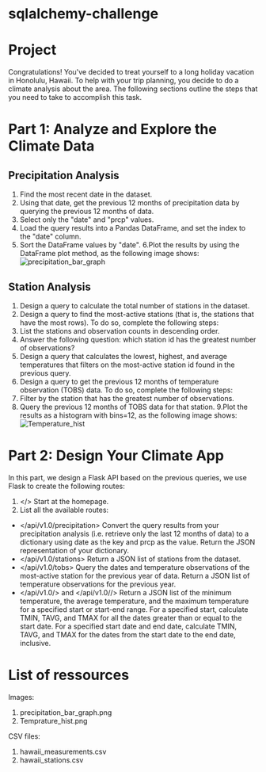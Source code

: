 # sqlalchemy-challenge

# Project
Congratulations! You've decided to treat yourself to a long holiday vacation in Honolulu, Hawaii. To help with your trip planning, you decide to do a climate analysis about the area. The following sections outline the steps that you need to take to accomplish this task.

# Part 1: Analyze and Explore the Climate Data
## Precipitation Analysis
1. Find the most recent date in the dataset.
2. Using that date, get the previous 12 months of precipitation data by querying the previous 12 months of data.
3. Select only the "date" and "prcp" values.
4. Load the query results into a Pandas DataFrame, and set the index to the "date" column.
5. Sort the DataFrame values by "date".
6.Plot the results by using the DataFrame plot method, as the following image shows:
![precipitation_bar_graph](https://user-images.githubusercontent.com/115199874/208237192-8a285a87-a884-4fc3-852b-a2b894e38119.png)

## Station Analysis
1. Design a query to calculate the total number of stations in the dataset.
2. Design a query to find the most-active stations (that is, the stations that have the most rows). To do so, complete the following steps:
3. List the stations and observation counts in descending order.
4. Answer the following question: which station id has the greatest number of observations?
5. Design a query that calculates the lowest, highest, and average temperatures that filters on the most-active station id found in the previous query.
6. Design a query to get the previous 12 months of temperature observation (TOBS) data. To do so, complete the following steps:
7. Filter by the station that has the greatest number of observations.
8. Query the previous 12 months of TOBS data for that station.
9.Plot the results as a histogram with bins=12, as the following image shows:
![Temperature_hist](https://user-images.githubusercontent.com/115199874/208237204-613f2dbd-5245-4a65-92d1-47c226f6901b.png)

# Part 2: Design Your Climate App
In this part, we design a Flask API based on the previous queries, we use Flask to create the following routes:
1. </>
Start at the homepage.
2. List all the available routes:
* </api/v1.0/precipitation>
Convert the query results from your precipitation analysis (i.e. retrieve only the last 12 months of data) to a dictionary using date as the key and prcp as the value.
Return the JSON representation of your dictionary.
* </api/v1.0/stations>
Return a JSON list of stations from the dataset.
* </api/v1.0/tobs>
Query the dates and temperature observations of the most-active station for the previous year of data.
Return a JSON list of temperature observations for the previous year.
* </api/v1.0/<start>> and  </api/v1.0/<start>/<end>>
 Return a JSON list of the minimum temperature, the average temperature, and the maximum temperature for a specified start or start-end range.
For a specified start, calculate TMIN, TAVG, and TMAX for all the dates greater than or equal to the start date.
For a specified start date and end date, calculate TMIN, TAVG, and TMAX for the dates from the start date to the end date, inclusive.

# List of ressources
Images:
1. precipitation_bar_graph.png
2. Temprature_hist.png

CSV files:
1. hawaii_measurements.csv
2. hawaii_stations.csv
